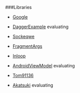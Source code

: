 ###Libraries
- [Google](https://github.com/google)
 - [Dagger](https://github.com/google/dagger)[Example](https://github.com/google/dagger) evaluating

- [Sockeqwe](https://github.com/sockeqwe)
 - [FragmentArgs](https://github.com/sockeqwe/fragmentArgs)

- [Inloop](https://github.com/inloop)
 - [AndroidViewModel](https://github.com/inloop/AndroidViewModel) evaluating

- [Tom91136](https://github.com/tom91136)
 - [Akatsuki](https://github.com/tom91136/Akatsuki) evaluating
